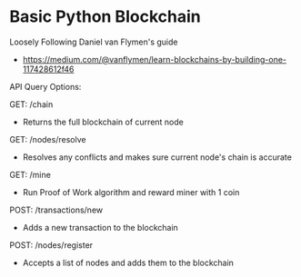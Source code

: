 # Basic Python Blockchain

Loosely Following Daniel van Flymen's guide 
- https://medium.com/@vanflymen/learn-blockchains-by-building-one-117428612f46

API Query Options:

GET: /chain  
- Returns the full blockchain of current node  

GET: /nodes/resolve  
- Resolves any conflicts and makes sure current node's chain is accurate  

GET: /mine  
- Run Proof of Work algorithm and reward miner with 1 coin  

POST: /transactions/new  
- Adds a new transaction to the blockchain  

POST: /nodes/register  
- Accepts a list of nodes and adds them to the blockchain  
